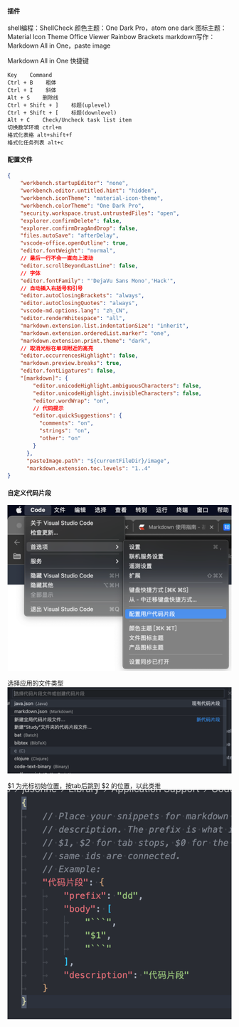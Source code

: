 #### 插件

shell编程：ShellCheck
颜色主题：One Dark Pro，atom one dark
图标主题：Material Icon Theme
Office Viewer
Rainbow Brackets
markdown写作：Markdown All in One，paste image




Markdown All in One 快捷键
```
Key    Command
Ctrl + B    粗体
Ctrl + I    斜体
Alt + S    删除线
Ctrl + Shift + ]    标题(uplevel)
Ctrl + Shift + [    标题(downlevel)
Alt + C    Check/Uncheck task list item
切换数学环境 ctrl+m
格式化表格 alt+shift+f
格式化任务列表 alt+c
```

#### 配置文件
```json
{
    "workbench.startupEditor": "none",
    "workbench.editor.untitled.hint": "hidden",
    "workbench.iconTheme": "material-icon-theme",
    "workbench.colorTheme": "One Dark Pro",
    "security.workspace.trust.untrustedFiles": "open",
    "explorer.confirmDelete": false,
    "explorer.confirmDragAndDrop": false,
    "files.autoSave": "afterDelay",
    "vscode-office.openOutline": true,
    "editor.fontWeight": "normal",
    // 最后一行不会一直向上滚动
    "editor.scrollBeyondLastLine": false,
    // 字体
    "editor.fontFamily": "'DejaVu Sans Mono','Hack'",
    // 自动插入右括号和引号
    "editor.autoClosingBrackets": "always",
    "editor.autoClosingQuotes": "always",
    "vscode-md.options.lang": "zh_CN",
    "editor.renderWhitespace": "all",
    "markdown.extension.list.indentationSize": "inherit",
    "markdown.extension.orderedList.marker": "one",
    "markdown.extension.print.theme": "dark",
    // 取消光标在单词附近的高亮
    "editor.occurrencesHighlight": false,
    "markdown.preview.breaks": true,
    "editor.fontLigatures": false,
    "[markdown]": {
        "editor.unicodeHighlight.ambiguousCharacters": false,
        "editor.unicodeHighlight.invisibleCharacters": false,
        "editor.wordWrap": "on",
        // 代码提示
        "editor.quickSuggestions": {
          "comments": "on",
          "strings": "on",
          "other": "on"
        }
      },
      "pasteImage.path": "${currentFileDir}/image",
      "markdown.extension.toc.levels": "1..4"
}
```

#### 自定义代码片段

![](image/2022-07-31-23-43-08.png)

选择应用的文件类型
![](image/2022-07-31-23-43-36.png)

$1 为光标初始位置，按tab后跳到 $2 的位置，以此类推
![](image/2022-07-31-23-46-16.png)
